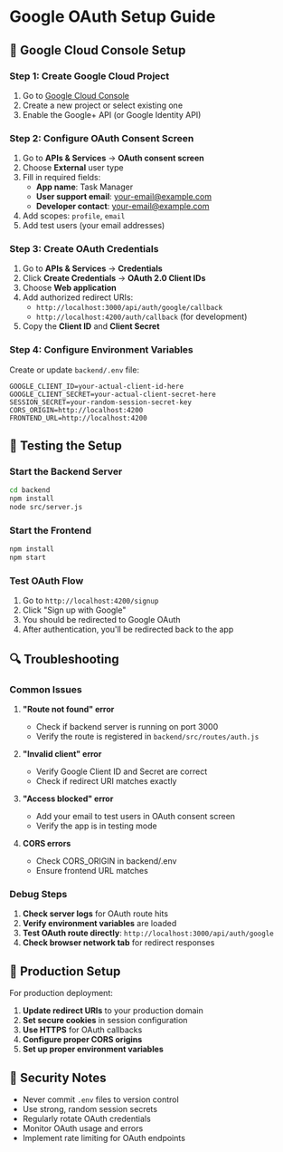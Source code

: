 # Google OAuth Setup Guide

## 🔧 **Google Cloud Console Setup**

### **Step 1: Create Google Cloud Project**
1. Go to [Google Cloud Console](https://console.cloud.google.com/)
2. Create a new project or select existing one
3. Enable the Google+ API (or Google Identity API)

### **Step 2: Configure OAuth Consent Screen**
1. Go to **APIs & Services** → **OAuth consent screen**
2. Choose **External** user type
3. Fill in required fields:
   - **App name**: Task Manager
   - **User support email**: your-email@example.com
   - **Developer contact**: your-email@example.com
4. Add scopes: `profile`, `email`
5. Add test users (your email addresses)

### **Step 3: Create OAuth Credentials**
1. Go to **APIs & Services** → **Credentials**
2. Click **Create Credentials** → **OAuth 2.0 Client IDs**
3. Choose **Web application**
4. Add authorized redirect URIs:
   - `http://localhost:3000/api/auth/google/callback`
   - `http://localhost:4200/auth/callback` (for development)
5. Copy the **Client ID** and **Client Secret**

### **Step 4: Configure Environment Variables**
Create or update `backend/.env` file:

```env
GOOGLE_CLIENT_ID=your-actual-client-id-here
GOOGLE_CLIENT_SECRET=your-actual-client-secret-here
SESSION_SECRET=your-random-session-secret-key
CORS_ORIGIN=http://localhost:4200
FRONTEND_URL=http://localhost:4200
```

## 🚀 **Testing the Setup**

### **Start the Backend Server**
```bash
cd backend
npm install
node src/server.js
```

### **Start the Frontend**
```bash
npm install
npm start
```

### **Test OAuth Flow**
1. Go to `http://localhost:4200/signup`
2. Click "Sign up with Google"
3. You should be redirected to Google OAuth
4. After authentication, you'll be redirected back to the app

## 🔍 **Troubleshooting**

### **Common Issues**

1. **"Route not found" error**
   - Check if backend server is running on port 3000
   - Verify the route is registered in `backend/src/routes/auth.js`

2. **"Invalid client" error**
   - Verify Google Client ID and Secret are correct
   - Check if redirect URI matches exactly

3. **"Access blocked" error**
   - Add your email to test users in OAuth consent screen
   - Verify the app is in testing mode

4. **CORS errors**
   - Check CORS_ORIGIN in backend/.env
   - Ensure frontend URL matches

### **Debug Steps**

1. **Check server logs** for OAuth route hits
2. **Verify environment variables** are loaded
3. **Test OAuth route directly**: `http://localhost:3000/api/auth/google`
4. **Check browser network tab** for redirect responses

## 📝 **Production Setup**

For production deployment:

1. **Update redirect URIs** to your production domain
2. **Set secure cookies** in session configuration
3. **Use HTTPS** for OAuth callbacks
4. **Configure proper CORS origins**
5. **Set up proper environment variables**

## 🔐 **Security Notes**

- Never commit `.env` files to version control
- Use strong, random session secrets
- Regularly rotate OAuth credentials
- Monitor OAuth usage and errors
- Implement rate limiting for OAuth endpoints
